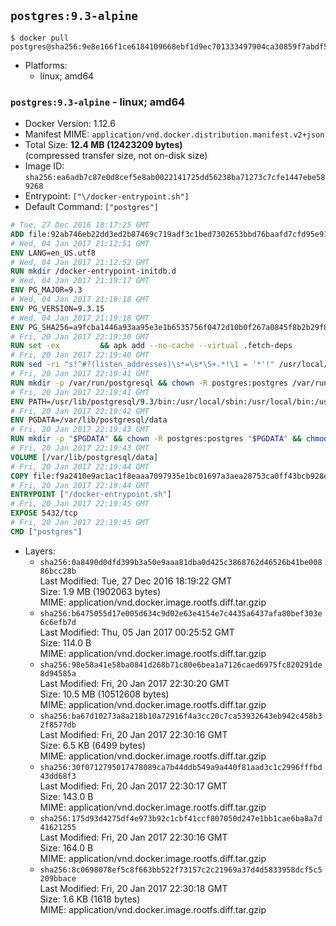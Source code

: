 ## `postgres:9.3-alpine`

```console
$ docker pull postgres@sha256:9e8e166f1ce6184109668ebf1d9ec701333497904ca30859f7abdf5696921277
```

-	Platforms:
	-	linux; amd64

### `postgres:9.3-alpine` - linux; amd64

-	Docker Version: 1.12.6
-	Manifest MIME: `application/vnd.docker.distribution.manifest.v2+json`
-	Total Size: **12.4 MB (12423209 bytes)**  
	(compressed transfer size, not on-disk size)
-	Image ID: `sha256:ea6adb7c87e0d8cef5e8ab0022141725dd56238ba71273c7cfe1447ebe589268`
-	Entrypoint: `["\/docker-entrypoint.sh"]`
-	Default Command: `["postgres"]`

```dockerfile
# Tue, 27 Dec 2016 18:17:25 GMT
ADD file:92ab746eb22dd3ed2b87469c719adf3c1bed7302653bbd76baafd7cfd95e911e in / 
# Wed, 04 Jan 2017 21:12:51 GMT
ENV LANG=en_US.utf8
# Wed, 04 Jan 2017 21:12:52 GMT
RUN mkdir /docker-entrypoint-initdb.d
# Wed, 04 Jan 2017 21:19:17 GMT
ENV PG_MAJOR=9.3
# Wed, 04 Jan 2017 21:19:18 GMT
ENV PG_VERSION=9.3.15
# Wed, 04 Jan 2017 21:19:18 GMT
ENV PG_SHA256=a9fcba1446a93aa95e3e1b6535756f0472d10b0f267a0845f8b2b29f89de5c4f
# Fri, 20 Jan 2017 22:19:30 GMT
RUN set -ex 		&& apk add --no-cache --virtual .fetch-deps 		ca-certificates 		openssl 		tar 		&& wget -O postgresql.tar.bz2 "https://ftp.postgresql.org/pub/source/v$PG_VERSION/postgresql-$PG_VERSION.tar.bz2" 	&& echo "$PG_SHA256 *postgresql.tar.bz2" | sha256sum -c - 	&& mkdir -p /usr/src/postgresql 	&& tar 		--extract 		--file postgresql.tar.bz2 		--directory /usr/src/postgresql 		--strip-components 1 	&& rm postgresql.tar.bz2 		&& apk add --no-cache --virtual .build-deps 		bison 		flex 		gcc 		libc-dev 		libedit-dev 		libxml2-dev 		libxslt-dev 		make 		openssl-dev 		perl 		util-linux-dev 		zlib-dev 		&& cd /usr/src/postgresql 	&& awk '$1 == "#define" && $2 == "DEFAULT_PGSOCKET_DIR" && $3 == "\"/tmp\"" { $3 = "\"/var/run/postgresql\""; print; next } { print }' src/include/pg_config_manual.h > src/include/pg_config_manual.h.new 	&& grep '/var/run/postgresql' src/include/pg_config_manual.h.new 	&& mv src/include/pg_config_manual.h.new src/include/pg_config_manual.h 	&& ./configure 		--enable-integer-datetimes 		--enable-thread-safety 		--enable-tap-tests 		--disable-rpath 		--with-uuid=e2fs 		--with-gnu-ld 		--with-pgport=5432 		--with-system-tzdata=/usr/share/zoneinfo 		--prefix=/usr/local 				--with-openssl 		--with-libxml 		--with-libxslt 	&& make -j "$(getconf _NPROCESSORS_ONLN)" world 	&& make install-world 	&& make -C contrib install 		&& runDeps="$( 		scanelf --needed --nobanner --recursive /usr/local 			| awk '{ gsub(/,/, "\nso:", $2); print "so:" $2 }' 			| sort -u 			| xargs -r apk info --installed 			| sort -u 	)" 	&& apk add --no-cache --virtual .postgresql-rundeps 		$runDeps 		bash 		su-exec 		tzdata 	&& apk del .fetch-deps .build-deps 	&& cd / 	&& rm -rf 		/usr/src/postgresql 		/usr/local/include/* 		/usr/local/share/doc 		/usr/local/share/man 	&& find /usr/local -name '*.a' -delete
# Fri, 20 Jan 2017 22:19:40 GMT
RUN sed -ri "s!^#?(listen_addresses)\s*=\s*\S+.*!\1 = '*'!" /usr/local/share/postgresql/postgresql.conf.sample
# Fri, 20 Jan 2017 22:19:41 GMT
RUN mkdir -p /var/run/postgresql && chown -R postgres:postgres /var/run/postgresql && chmod g+s /var/run/postgresql
# Fri, 20 Jan 2017 22:19:41 GMT
ENV PATH=/usr/lib/postgresql/9.3/bin:/usr/local/sbin:/usr/local/bin:/usr/sbin:/usr/bin:/sbin:/bin
# Fri, 20 Jan 2017 22:19:42 GMT
ENV PGDATA=/var/lib/postgresql/data
# Fri, 20 Jan 2017 22:19:43 GMT
RUN mkdir -p "$PGDATA" && chown -R postgres:postgres "$PGDATA" && chmod 777 "$PGDATA" # this 777 will be replaced by 700 at runtime (allows semi-arbitrary "--user" values)
# Fri, 20 Jan 2017 22:19:43 GMT
VOLUME [/var/lib/postgresql/data]
# Fri, 20 Jan 2017 22:19:44 GMT
COPY file:f9a2410e9ac1ac1f8eaaa7097935e1bc01697a3aea28753ca0ff43bcb928e743 in / 
# Fri, 20 Jan 2017 22:19:44 GMT
ENTRYPOINT ["/docker-entrypoint.sh"]
# Fri, 20 Jan 2017 22:19:45 GMT
EXPOSE 5432/tcp
# Fri, 20 Jan 2017 22:19:45 GMT
CMD ["postgres"]
```

-	Layers:
	-	`sha256:0a8490d0dfd399b3a50e9aaa81dba0d425c3868762d46526b41be00886bcc28b`  
		Last Modified: Tue, 27 Dec 2016 18:19:22 GMT  
		Size: 1.9 MB (1902063 bytes)  
		MIME: application/vnd.docker.image.rootfs.diff.tar.gzip
	-	`sha256:b6475055d17e005d634c9d02e63e4154e7c4435a6437afa80bef303e6c6efb7d`  
		Last Modified: Thu, 05 Jan 2017 00:25:52 GMT  
		Size: 114.0 B  
		MIME: application/vnd.docker.image.rootfs.diff.tar.gzip
	-	`sha256:98e58a41e58ba0841d268b71c80e6bea1a7126caed6975fc820291de8d94585a`  
		Last Modified: Fri, 20 Jan 2017 22:30:20 GMT  
		Size: 10.5 MB (10512608 bytes)  
		MIME: application/vnd.docker.image.rootfs.diff.tar.gzip
	-	`sha256:ba67d10273a8a218b10a72916f4a3cc20c7ca53932643eb942c458b32f8577db`  
		Last Modified: Fri, 20 Jan 2017 22:30:16 GMT  
		Size: 6.5 KB (6499 bytes)  
		MIME: application/vnd.docker.image.rootfs.diff.tar.gzip
	-	`sha256:30f0712795017478089ca7b44ddb549a9a440f81aad3c1c2996fffbd43dd68f3`  
		Last Modified: Fri, 20 Jan 2017 22:30:17 GMT  
		Size: 143.0 B  
		MIME: application/vnd.docker.image.rootfs.diff.tar.gzip
	-	`sha256:175d93d4275df4e973b92c1cbf41ccf807050d247e1bb1cae6ba8a7d41621255`  
		Last Modified: Fri, 20 Jan 2017 22:30:16 GMT  
		Size: 164.0 B  
		MIME: application/vnd.docker.image.rootfs.diff.tar.gzip
	-	`sha256:8c0698078ef5c8f663bb522f73157c2c21969a37d4d5833958dcf5c5209bbace`  
		Last Modified: Fri, 20 Jan 2017 22:30:18 GMT  
		Size: 1.6 KB (1618 bytes)  
		MIME: application/vnd.docker.image.rootfs.diff.tar.gzip

